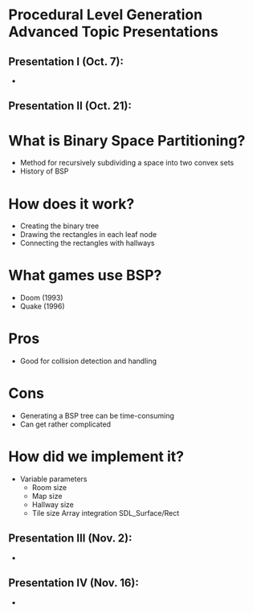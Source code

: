 # Procedural Level Generation Advanced Topic Presentations

## Presentation I (Oct. 7):
* 

## Presentation II (Oct. 21):
# What is Binary Space Partitioning?
* Method for recursively subdividing a space into two convex sets
* History of BSP
# How does it work?
* Creating the binary tree
* Drawing the rectangles in each leaf node
* Connecting the rectangles with hallways
# What games use BSP?
* Doom (1993)
* Quake (1996)
# Pros
* Good for collision detection and handling
# Cons
* Generating a BSP tree can be time-consuming
* Can get rather complicated
# How did we implement it?
* Variable parameters
  * Room size
  * Map size
  * Hallway size
  * Tile size
Array integration
SDL_Surface/Rect


## Presentation III (Nov. 2):
* 

## Presentation IV (Nov. 16):
* 

